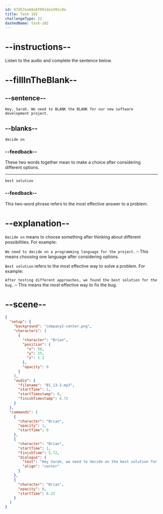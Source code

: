 ```yaml
---
id: 67d57eab0a8f091da1491c0a
title: Task 102
challengeType: 22
dashedName: task-102
---
```


<!-- (Audio) Brian: Hey, Sarah. We need to decide on the best solution for our new software development project. -->

# --instructions--

Listen to the audio and complete the sentence below.

# --fillInTheBlank--

## --sentence--

`Hey, Sarah. We need to BLANK the BLANK for our new software development project.`

## --blanks--

`decide on`

### --feedback--

These two words together mean to make a choice after considering different options.

---

`best solution`

### --feedback--

This two-word phrase refers to the most effective answer to a problem.

# --explanation--

`Decide on` means to choose something after thinking about different possibilities. For example:

`We need to decide on a programming language for the project.` – This means choosing one language after considering options.

`Best solution` refers to the most effective way to solve a problem. For example:  

`After testing different approaches, we found the best solution for the bug.` – This means the most effective way to fix the bug.

# --scene--

```json
{
  "setup": {
    "background": "company2-center.png",
    "characters": [
      {
        "character": "Brian",
        "position": {
          "x": 50,
          "y": 15,
          "z": 1.2
        },
        "opacity": 0
      }
    ],
    "audio": {
      "filename": "B1_13-3.mp3",
      "startTime": 1,
      "startTimestamp": 0,
      "finishTimestamp": 4.72
    }
  },
  "commands": [
    {
      "character": "Brian",
      "opacity": 1,
      "startTime": 0
    },
    {
      "character": "Brian",
      "startTime": 1,
      "finishTime": 5.72,
      "dialogue": {
        "text": "Hey Sarah, we need to decide on the best solution for our new software development project.",
        "align": "center"
      }
    },
    {
      "character": "Brian",
      "opacity": 0,
      "startTime": 6.22
    }
  ]
}
```
